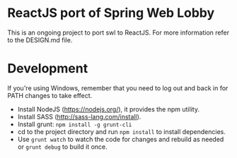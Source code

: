 ReactJS port of Spring Web Lobby
===========

This is an ongoing project to port swl to ReactJS. For more information refer to
the DESIGN.md file.

<!--

Spring Web Lobby
===========

Cross-platform lobby client for the SpringRTS multiplayer server.

**Linux  / Windows (Vista or later)**

Download it to your computer:
https://googledrive.com/host/0Bys6k7VMCRfUZ0N5MGJXR1pRV2M/

**Windows XP / Mac**

_(Deprecated)_ Use your browser (Requires Java):
http://weblobby.springrts.com/


![alt tag](http://i.imgur.com/10E8cUA.png)

![alt tag](http://i.imgur.com/eRuZwc8.png)
-->

Development
===========

If you're using Windows, remember that you need to log out and back in for PATH
changes to take effect.

* Install NodeJS (https://nodejs.org/), it provides the npm utility.
* Install SASS (http://sass-lang.com/install).
* Install grunt: <code>npm install -g grunt-cli</code>
* cd to the project directory and run <code>npm install</code> to install dependencies.
* Use <code>grunt watch</code> to watch the code for changes and rebuild as needed
or <code>grunt debug</code> to build it once.
